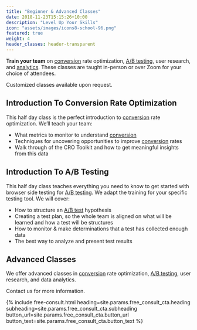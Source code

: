 ```yaml
---
title: "Beginner & Advanced Classes"
date: 2018-11-23T15:15:26+10:00
description: "Level Up Your Skills"
icon: "assets/images/icons8-school-96.png"
featured: true
weight: 4
header_classes: header-transparent
---
```


**Train your team** on <a class="glossary-word" href="https://experimentzone.com/support/glossary/#Conversion">conversion</a> rate optimization, <a class="glossary-word" href="https://experimentzone.com/support/glossary/#AB-Testing">A/B testing</a>, user research, and <a class="glossary-word" href="https://experimentzone.com/support/glossary/#Analytics">analytics</a>. These classes are taught in-person or over Zoom for your choice of attendees.

Customized classes available upon request.

## Introduction To Conversion Rate Optimization

This half day class is the perfect introduction to <a class="glossary-word" href="https://experimentzone.com/support/glossary/#Conversion">conversion</a> rate optimization. We’ll teach your team:

- What metrics to monitor to understand <a class="glossary-word" href="https://experimentzone.com/support/glossary/#Conversion">conversion</a>
- Techniques for uncovering opportunities to improve <a class="glossary-word" href="https://experimentzone.com/support/glossary/#Conversion">conversion</a> rates
- Walk through of the CRO Toolkit and how to get meaningful insights from this data

## Introduction To A/B Testing

This half day class teaches everything you need to know to get started with browser side testing for <a class="glossary-word" href="https://experimentzone.com/support/glossary/#AB-Testing">A/B testing</a>. We adapt the training for your specific testing tool. We will cover:

- How to structure an <a class="glossary-word" href="https://experimentzone.com/support/glossary/#AB-Testing">A/B test</a> hypothesis
- Creating a test plan, so the whole team is aligned on what will be learned and how a test will be structures
- How to monitor & make determinations that a test has collected enough data
- The best way to analyze and present test results

## Advanced Classes

We offer advanced classes in <a class="glossary-word" href="https://experimentzone.com/support/glossary/#Conversion">conversion</a> rate optimization, <a class="glossary-word" href="https://experimentzone.com/support/glossary/#AB-Testing">A/B testing</a>, user research, and data analytics.

Contact us for more information.

{% include free-consult.html heading=site.params.free_consult_cta.heading
subheading=site.params.free_consult_cta.subheading
button_url=site.params.free_consult_cta.button_url
button_text=site.params.free_consult_cta.button_text %}
